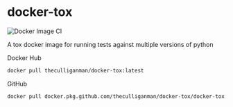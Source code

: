 # docker-tox
 
![Docker Image CI](https://github.com/TheCulliganMan/docker-tox/workflows/Docker%20Image%20CI/badge.svg)

A tox docker image for running tests against multiple versions of python

Docker Hub

```bash
docker pull theculliganman/docker-tox:latest
```

GitHub

```bash
docker pull docker.pkg.github.com/theculliganman/docker-tox/docker-tox:master-1e2b07a
```

